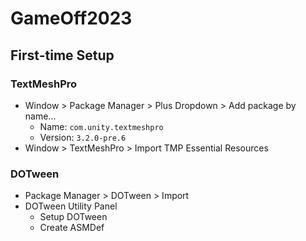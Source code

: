 # GameOff2023

## First-time Setup

### TextMeshPro

  * Window > Package Manager > Plus Dropdown > Add package by name...
    * Name: `com.unity.textmeshpro`
    * Version: `3.2.0-pre.6`
  * Window > TextMeshPro > Import TMP Essential Resources

### DOTween

  * Package Manager > DOTween > Import
  * DOTween Utility Panel
    * Setup DOTween
    * Create ASMDef
